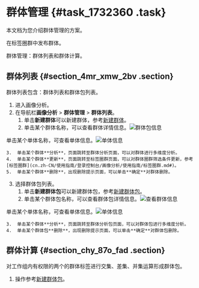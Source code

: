 # 群体管理 {#task_1732360 .task}

本文档为您介绍群体管理的方案。

在标签圈群中发布群体。

群体管理：群体列表和群体计算。

## 群体列表 {#section_4mr_xmw_2bv .section}

群体列表包含：群体列表和群体包列表。

1.  进入画像分析。
2.  在导航栏**画像分析** \> **群体管理** \> **群体列表**。 
    1.  单击**新建群体**可以新建群体，参考[新建群体](cn.zh-CN/使用指南/登录控制台/画像分析/快速入门/新建群体.md#)。
    2.  单击某个群体名称，可以查看群体详情信息。![群体包信息](http://static-aliyun-doc.oss-cn-hangzhou.aliyuncs.com/assets/img/1372171/156809696756158_zh-CN.png)

单击某个单体名称，可查看单体信息。![单体信息](http://static-aliyun-doc.oss-cn-hangzhou.aliyuncs.com/assets/img/1372171/156809696756159_zh-CN.png)


    3.  单击某个群体**分析**，页面跳转至群体分析页面，可以对群体进行多维度分析。
    4.  单击某个群体**更新**，页面跳转至标签圈群页面，可以对群体圈群筛选条件更新，参考[标签圈群](cn.zh-CN/使用指南/登录控制台/画像分析/使用指南/标签圈群.md#)。
    5.  单击某个群体**删除**，出现删除提示页面，可以单击**确定**对群体删除。
3.  选择群体包列表。 
    1.  单击**新建群体包**可以新建群体包，参考[新建群体包](cn.zh-CN/使用指南/登录控制台/画像分析/快速入门/新建群体包.md#)。
    2.  单击某个群体包名称，可以查看群体包详情信息。![查看群体信息](http://static-aliyun-doc.oss-cn-hangzhou.aliyuncs.com/assets/img/1372171/156809696756157_zh-CN.png)

单击某个单体名称，可查看单体信息。![单体信息](http://static-aliyun-doc.oss-cn-hangzhou.aliyuncs.com/assets/img/1372171/156809696756159_zh-CN.png)


    3.  单击某个群体**分析**，页面跳转至群体分析包页面，可以对群体包进行多维度分析。
    4.  单击某个群体包**删除**，出现删除提示页面，可以单击**确定**对群体包删除。

## 群体计算 {#section_chy_87o_fad .section}

对工作组内有权限的两个的群体标签进行交集、差集、并集运算形成群体包。

1.  操作参考[新建群体包](cn.zh-CN/使用指南/登录控制台/画像分析/快速入门/新建群体包.md#)。

